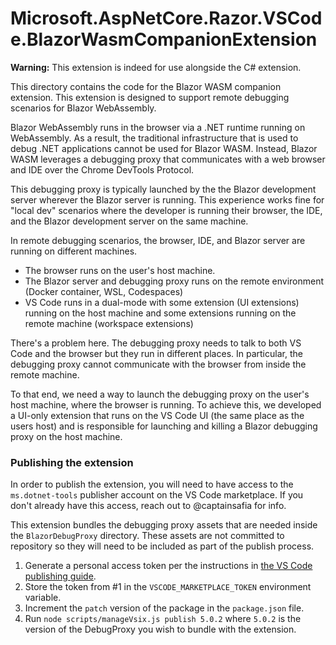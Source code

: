 # Microsoft.AspNetCore.Razor.VSCode.BlazorWasmCompanionExtension

**Warning:** This extension is indeed for use alongside the C# extension.

This directory contains the code for the Blazor WASM companion extension. This extension is designed to support remote debugging scenarios for Blazor WebAssembly.

Blazor WebAssembly runs in the browser via a .NET runtime running on WebAssembly. As a result, the traditional infrastructure that is used to debug .NET applications cannot be used for Blazor WASM. Instead, Blazor WASM leverages a debugging proxy that communicates with a web browser and IDE over the Chrome DevTools Protocol.

This debugging proxy is typically launched by the the Blazor development server wherever the Blazor server is running. This experience works fine for "local dev" scenarios where the developer is running their browser, the IDE, and the Blazor development server on the same machine.

In remote debugging scenarios, the browser, IDE, and Blazor server are running on different machines.

- The browser runs on the user's host machine.
- The Blazor server and debugging proxy runs on the remote environment (Docker container, WSL, Codespaces)
- VS Code runs in a dual-mode with some extension (UI extensions) running on the host machine and some extensions running on the remote machine (workspace extensions)

There's a problem here. The debugging proxy needs to talk to both VS Code and the browser but they run in different places. In particular, the debugging proxy cannot communicate with the browser from inside the remote machine.

To that end, we need a way to launch the debugging proxy on the user's host machine, where the browser is running. To achieve this, we developed a UI-only extension that runs on the VS Code UI (the same place as the users host) and is responsible for launching and killing a Blazor debugging proxy on the host machine.

### Publishing the extension

In order to publish the extension, you will need to have access to the `ms.dotnet-tools` publisher account on the VS Code marketplace. If you don't already have this access, reach out to @captainsafia for info.

This extension bundles the debugging proxy assets that are needed inside the `BlazorDebugProxy` directory. These assets are not committed to repository so they will need to be included as part of the publish process.

1. Generate a personal access token per the instructions in [the VS Code publishing guide](https://docs.microsoft.com/en-us/azure/devops/organizations/accounts/use-personal-access-tokens-to-authenticate?view=azure-devops&tabs=preview-page).
2. Store the token from #1 in the `VSCODE_MARKETPLACE_TOKEN` environment variable.
3. Increment the `patch` version of the package in the `package.json` file.
4. Run `node scripts/manageVsix.js publish 5.0.2` where `5.0.2` is the version of the DebugProxy you wish to bundle with the extension.